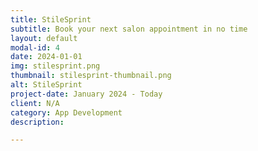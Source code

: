 ```yaml
---
title: StileSprint
subtitle: Book your next salon appointment in no time
layout: default
modal-id: 4
date: 2024-01-01
img: stilesprint.png
thumbnail: stilesprint-thumbnail.png
alt: StileSprint
project-date: January 2024 - Today
client: N/A
category: App Development
description: 

---
```

